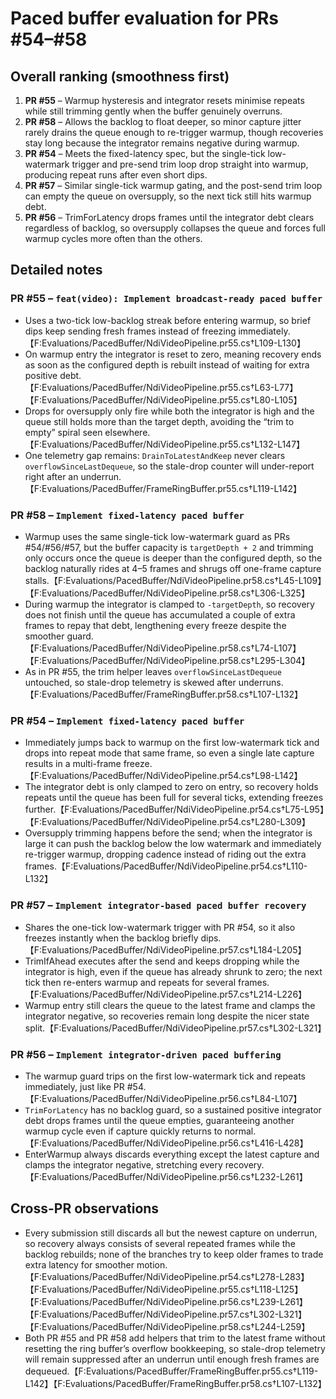 # Paced buffer evaluation for PRs #54–#58

## Overall ranking (smoothness first)
1. **PR #55** – Warmup hysteresis and integrator resets minimise repeats while still trimming gently when the buffer genuinely overruns.
2. **PR #58** – Allows the backlog to float deeper, so minor capture jitter rarely drains the queue enough to re-trigger warmup, though recoveries stay long because the integrator remains negative during warmup.
3. **PR #54** – Meets the fixed-latency spec, but the single-tick low-watermark trigger and pre-send trim loop drop straight into warmup, producing repeat runs after even short dips.
4. **PR #57** – Similar single-tick warmup gating, and the post-send trim loop can empty the queue on oversupply, so the next tick still hits warmup debt.
5. **PR #56** – TrimForLatency drops frames until the integrator debt clears regardless of backlog, so oversupply collapses the queue and forces full warmup cycles more often than the others.

## Detailed notes
### PR #55 – `feat(video): Implement broadcast-ready paced buffer`
- Uses a two-tick low-backlog streak before entering warmup, so brief dips keep sending fresh frames instead of freezing immediately.【F:Evaluations/PacedBuffer/NdiVideoPipeline.pr55.cs†L109-L130】
- On warmup entry the integrator is reset to zero, meaning recovery ends as soon as the configured depth is rebuilt instead of waiting for extra positive debt.【F:Evaluations/PacedBuffer/NdiVideoPipeline.pr55.cs†L63-L77】【F:Evaluations/PacedBuffer/NdiVideoPipeline.pr55.cs†L80-L105】
- Drops for oversupply only fire while both the integrator is high and the queue still holds more than the target depth, avoiding the “trim to empty” spiral seen elsewhere.【F:Evaluations/PacedBuffer/NdiVideoPipeline.pr55.cs†L132-L147】
- One telemetry gap remains: `DrainToLatestAndKeep` never clears `overflowSinceLastDequeue`, so the stale-drop counter will under-report right after an underrun.【F:Evaluations/PacedBuffer/FrameRingBuffer.pr55.cs†L119-L142】

### PR #58 – `Implement fixed-latency paced buffer`
- Warmup uses the same single-tick low-watermark guard as PRs #54/#56/#57, but the buffer capacity is `targetDepth + 2` and trimming only occurs once the queue is deeper than the configured depth, so the backlog naturally rides at 4–5 frames and shrugs off one-frame capture stalls.【F:Evaluations/PacedBuffer/NdiVideoPipeline.pr58.cs†L45-L109】【F:Evaluations/PacedBuffer/NdiVideoPipeline.pr58.cs†L306-L325】
- During warmup the integrator is clamped to `-targetDepth`, so recovery does not finish until the queue has accumulated a couple of extra frames to repay that debt, lengthening every freeze despite the smoother guard.【F:Evaluations/PacedBuffer/NdiVideoPipeline.pr58.cs†L74-L107】【F:Evaluations/PacedBuffer/NdiVideoPipeline.pr58.cs†L295-L304】
- As in PR #55, the trim helper leaves `overflowSinceLastDequeue` untouched, so stale-drop telemetry is skewed after underruns.【F:Evaluations/PacedBuffer/FrameRingBuffer.pr58.cs†L107-L132】

### PR #54 – `Implement fixed-latency paced buffer`
- Immediately jumps back to warmup on the first low-watermark tick and drops into repeat mode that same frame, so even a single late capture results in a multi-frame freeze.【F:Evaluations/PacedBuffer/NdiVideoPipeline.pr54.cs†L98-L142】
- The integrator debt is only clamped to zero on entry, so recovery holds repeats until the queue has been full for several ticks, extending freezes further.【F:Evaluations/PacedBuffer/NdiVideoPipeline.pr54.cs†L75-L95】【F:Evaluations/PacedBuffer/NdiVideoPipeline.pr54.cs†L280-L309】
- Oversupply trimming happens before the send; when the integrator is large it can push the backlog below the low watermark and immediately re-trigger warmup, dropping cadence instead of riding out the extra frames.【F:Evaluations/PacedBuffer/NdiVideoPipeline.pr54.cs†L110-L132】

### PR #57 – `Implement integrator-based paced buffer recovery`
- Shares the one-tick low-watermark trigger with PR #54, so it also freezes instantly when the backlog briefly dips.【F:Evaluations/PacedBuffer/NdiVideoPipeline.pr57.cs†L184-L205】
- TrimIfAhead executes after the send and keeps dropping while the integrator is high, even if the queue has already shrunk to zero; the next tick then re-enters warmup and repeats for several frames.【F:Evaluations/PacedBuffer/NdiVideoPipeline.pr57.cs†L214-L226】
- Warmup entry still clears the queue to the latest frame and clamps the integrator negative, so recoveries remain long despite the nicer state split.【F:Evaluations/PacedBuffer/NdiVideoPipeline.pr57.cs†L302-L321】

### PR #56 – `Implement integrator-driven paced buffering`
- The warmup guard trips on the first low-watermark tick and repeats immediately, just like PR #54.【F:Evaluations/PacedBuffer/NdiVideoPipeline.pr56.cs†L84-L107】
- `TrimForLatency` has no backlog guard, so a sustained positive integrator debt drops frames until the queue empties, guaranteeing another warmup cycle even if capture quickly returns to normal.【F:Evaluations/PacedBuffer/NdiVideoPipeline.pr56.cs†L416-L428】
- EnterWarmup always discards everything except the latest capture and clamps the integrator negative, stretching every recovery.【F:Evaluations/PacedBuffer/NdiVideoPipeline.pr56.cs†L232-L261】

## Cross-PR observations
- Every submission still discards all but the newest capture on underrun, so recovery always consists of several repeated frames while the backlog rebuilds; none of the branches try to keep older frames to trade extra latency for smoother motion.【F:Evaluations/PacedBuffer/NdiVideoPipeline.pr54.cs†L278-L283】【F:Evaluations/PacedBuffer/NdiVideoPipeline.pr55.cs†L118-L125】【F:Evaluations/PacedBuffer/NdiVideoPipeline.pr56.cs†L239-L261】【F:Evaluations/PacedBuffer/NdiVideoPipeline.pr57.cs†L302-L321】【F:Evaluations/PacedBuffer/NdiVideoPipeline.pr58.cs†L244-L259】
- Both PR #55 and PR #58 add helpers that trim to the latest frame without resetting the ring buffer’s overflow bookkeeping, so stale-drop telemetry will remain suppressed after an underrun until enough fresh frames are dequeued.【F:Evaluations/PacedBuffer/FrameRingBuffer.pr55.cs†L119-L142】【F:Evaluations/PacedBuffer/FrameRingBuffer.pr58.cs†L107-L132】
